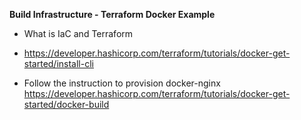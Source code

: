 **Build Infrastructure - Terraform Docker Example**

- What is IaC and Terraform
- https://developer.hashicorp.com/terraform/tutorials/docker-get-started/install-cli

- Follow the instruction to provision docker-nginx
https://developer.hashicorp.com/terraform/tutorials/docker-get-started/docker-build

